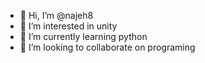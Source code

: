 - 👋 Hi, I’m @najeh8
- 👀 I’m interested in unity
- 🌱 I’m currently learning python
- 💞️ I’m looking to collaborate on programing

